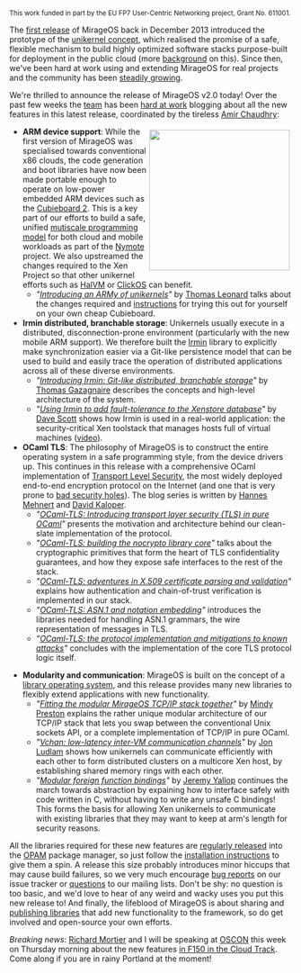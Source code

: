 <small>
  This work funded in part by the EU FP7 User-Centric Networking project, Grant
  No. 611001.
</small>

The [first release](http://openmirage.org/blog/announcing-mirage10) of MirageOS back in December 2013 introduced the prototype
of the [unikernel concept](http://queue.acm.org/detail.cfm?id=2566628), which realised the promise of a safe,
flexible mechanism to build highly optimized software stacks purpose-built for deployment in the public cloud (more [background](http://openmirage.org/wiki/overview-of-mirage) on this).
Since then, we've been hard at work using and extending MirageOS for real projects and the community has been
[steadily growing](http://openmirage.org/blog/welcome-to-our-summer-hackers).

We're thrilled to announce the release of MirageOS v2.0 today!  Over the past
few weeks the [team][] has been [hard at work][blog-track] blogging about all
the new features in this latest release, coordinated by the tireless [Amir Chaudhry][amirmc]:

<img src="/graphics/cubieboard2.jpg" style="float:right; padding: 5px" width="250px" />

* **ARM device support**: While the first version of MirageOS was specialised towards conventional x86 clouds, the code generation and boot libraries have now been made portable enough to operate on low-power embedded ARM devices such as the [Cubieboard 2][cubie2].  This is a key part of our efforts to build a safe, unified [mutiscale programming model][multiscale] for both cloud and mobile workloads as part of the [Nymote][nymote] project.  We also upstreamed the changes required to the Xen Project so that other unikernel efforts such as [HalVM](https://github.com/GaloisInc/HaLVM) or [ClickOS](https://www.usenix.org/system/files/conference/nsdi14/nsdi14-paper-martins.pdf) can benefit.
  - *"[Introducing an ARMy of unikernels](http://openmirage.org/blog/introducing-xen-minios-arm)"* by [Thomas Leonard][talex5] talks about the changes required and [instructions](http://openmirage.org/wiki/xen-on-cubieboard2) for trying this out for yourself on your own cheap Cubieboard.
* **Irmin distributed, branchable storage**: Unikernels usually execute in a distributed, disconnection-prone environment (particularly with the new mobile ARM support).  We therefore built the [Irmin][irmin] library to explicitly make synchronization easier via a Git-like persistence model that can be used to build and easily trace the operation of distributed applications across all of these diverse environments.
  - *"[Introducing Irmin: Git-like distributed, branchable storage](http://openmirage.org/blog/introducing-irmin)"* by [Thomas Gazagnaire][tg] describes the concepts and high-level architecture of the system.
  - *"[Using Irmin to add fault-tolerance to the Xenstore database](http://openmirage.org/blog/introducing-irmin-in-xenstore)"* by [Dave Scott][djs] shows how Irmin is used in a real-world application: the security-critical Xen toolstack that manages hosts full of virtual machines ([video](https://www.youtube.com/watch?v=DSzvFwIVm5s)).
* **OCaml TLS**: The philosophy of MirageOS is to construct the entire operating system in a safe programming style, from the device drivers up.  This continues in this release with a comprehensive OCaml implementation of [Transport Level Security][tls], the most widely deployed end-to-end encryption protocol on the Internet (and one that is very prone to [bad security holes][heartbleed]).  The blog series is written by [Hannes Mehnert][hannes] and [David Kaloper][dkaloper].
  - *"[OCaml-TLS: Introducing transport layer security (TLS) in pure OCaml](http://openmirage.org/blog/introducing-ocaml-tls)"* presents the motivation and architecture behind our clean-slate implementation of the protocol.
  - *"[OCaml-TLS: building the nocrypto library core](http://openmirage.org/blog/introducing-nocrypto)"* talks about the cryptographic primitives that form the heart of TLS confidentiality guarantees, and how they expose safe interfaces to the rest of the stack.
  - *"[OCaml-TLS: adventures in X.509 certificate parsing and validation](http://openmirage.org/blog/introducing-x509)"* explains how authentication and chain-of-trust verification is implemented in our stack.
  - *"[OCaml-TLS: ASN.1 and notation embedding](http://openmirage.org/blog/introducing-asn1)"* introduces the libraries needed for handling ASN.1 grammars, the wire representation of messages in TLS.
  - *"[OCaml-TLS: the protocol implementation and mitigations to known attacks](http://openmirage.org/blog/ocaml-tls-api-internals-attacks-mitigation)"* concludes with the implementation of the core TLS protocol logic itself.
- **Modularity and communication**: MirageOS is built on the concept of a [library operating system](http://anil.recoil.org/papers/2013-asplos-mirage.pdf), and this release provides many new libraries to flexibly extend applications with new functionality.
  - *"[Fitting the modular MirageOS TCP/IP stack together](http://openmirage.org/blog/intro-tcpip)"* by [Mindy Preston][mindy] explains the rather unique modular architecture of our TCP/IP stack that lets you swap between the conventional Unix sockets API, or a complete implementation of TCP/IP in pure OCaml.
  - *"[Vchan: low-latency inter-VM communication channels](http://openmirage.org/blog/update-on-vchan)"* by [Jon Ludlam][jludlam] shows how unikernels can communicate efficiently with each other to form distributed clusters on a multicore Xen host, by establishing shared memory rings with each other.
  - *"[Modular foreign function bindings](http://openmirage.org/blog/modular-foreign-function-bindings)"* by [Jeremy Yallop][yallop] continues the march towards abstraction by expaining how to interface safely with code written in C, without having to write any unsafe C bindings!  This forms the basis for allowing Xen unikernels to communicate with existing libraries that they may want to keep at arm's length for security reasons.

All the libraries required for these new features are [regularly
released](/releases) into the [OPAM](http://opam.ocaml.org) package manager, so
just follow the [installation instructions](/wiki/install) to give them a spin.
A release this size probably introduces minor hiccups that may cause build
failures, so we very much encourage [bug
reports](https://github.com/mirage/mirage/issues) on our issue tracker or
[questions](/community) to our mailing lists.  Don't be shy: no question is too
basic, and we'd love to hear of any weird and wacky uses you put this new
release to!  And finally, the lifeblood of MirageOS is about sharing and
[publishing libraries](http://opam.ocaml.org/doc/Packaging.html) that add new functionality to the framework, so do get
involved and open-source your own efforts.

*Breaking news*: [Richard Mortier][mort] and I will be speaking at [OSCON](http://www.oscon.com) this week on Thursday morning about the new features [in F150 in the Cloud Track](http://www.oscon.com/oscon2014/public/schedule/detail/35024). Come along if you are in rainy Portland at the moment!

[blog-track]: https://github.com/mirage/mirage/issues/257
[team]: http://openmirage.org/community
[nymote]: http://nymote.org
[irmin]: https://github.com/mirage/irmin
[tls]: https://en.wikipedia.org/wiki/Transport_Layer_Security
[heartbleed]: https://en.wikipedia.org/wiki/Heartbleed
[multiscale]: http://anil.recoil.org/papers/2010-bcs-visions.pdf
[cubie2]: http://cubieboard.org/
[talex5]: http://roscidus.com/blog/
[djs]: http://dave.recoil.org
[tg]: http://gazagnaire.org
[hannes]: https://github.com/hannesm
[dkaloper]: https://github.com/pqwy
[mindy]: http://somerandomidiot.com
[jludlam]: http://jon.recoil.org
[yallop]: https://github.com/yallop
[amirmc]: http://amirchaudhry.com
[mort]: http://mort.io
